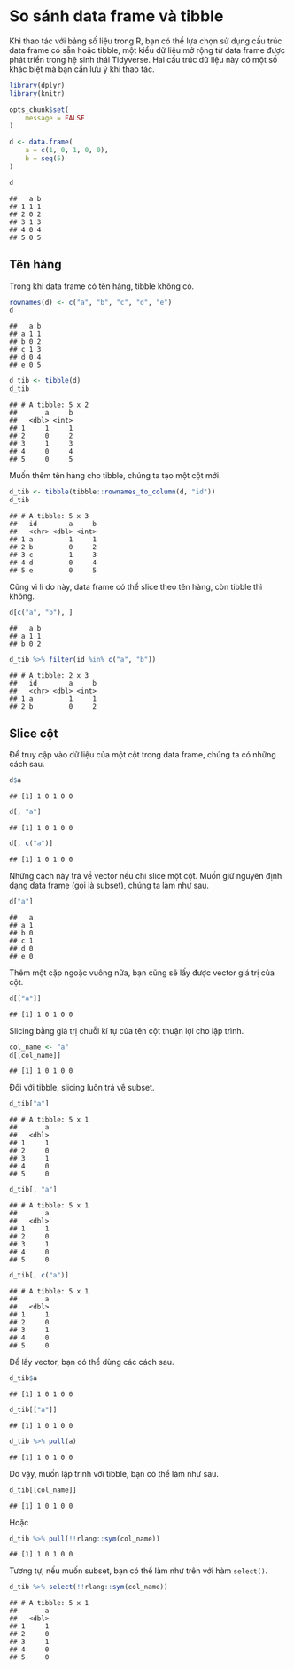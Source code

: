 # So sánh data frame và tibble

Khi thao tác với bảng số liệu trong R, bạn có thể lựa chọn sử dụng cấu trúc data frame có sẵn hoặc tibble, một kiểu dữ liệu mở rộng từ data frame được phát triển trong hệ sinh thái Tidyverse. Hai cấu trúc dữ liệu này có một số khác biệt mà bạn cần lưu ý khi thao tác.

```r
library(dplyr)
library(knitr)

opts_chunk$set(
    message = FALSE
)

d <- data.frame(
    a = c(1, 0, 1, 0, 0),
    b = seq(5)
)

d
```

```
##   a b
## 1 1 1
## 2 0 2
## 3 1 3
## 4 0 4
## 5 0 5
```

## Tên hàng

Trong khi data frame có tên hàng, tibble không có.


```r
rownames(d) <- c("a", "b", "c", "d", "e")
d
```

```
##   a b
## a 1 1
## b 0 2
## c 1 3
## d 0 4
## e 0 5
```


```r
d_tib <- tibble(d)
d_tib
```

```
## # A tibble: 5 x 2
##       a     b
##   <dbl> <int>
## 1     1     1
## 2     0     2
## 3     1     3
## 4     0     4
## 5     0     5
```

Muốn thêm tên hàng cho tibble, chúng ta tạo một cột mới.


```r
d_tib <- tibble(tibble::rownames_to_column(d, "id"))
d_tib
```

```
## # A tibble: 5 x 3
##   id        a     b
##   <chr> <dbl> <int>
## 1 a         1     1
## 2 b         0     2
## 3 c         1     3
## 4 d         0     4
## 5 e         0     5
```

Cũng vì lí do này, data frame có thể slice theo tên hàng, còn tibble thì không.


```r
d[c("a", "b"), ]
```

```
##   a b
## a 1 1
## b 0 2
```


```r
d_tib %>% filter(id %in% c("a", "b"))
```

```
## # A tibble: 2 x 3
##   id        a     b
##   <chr> <dbl> <int>
## 1 a         1     1
## 2 b         0     2
```

## Slice cột

Để truy cập vào dữ liệu của một cột trong data frame, chúng ta có những cách sau.


```r
d$a
```

```
## [1] 1 0 1 0 0
```


```r
d[, "a"]
```

```
## [1] 1 0 1 0 0
```


```r
d[, c("a")]
```

```
## [1] 1 0 1 0 0
```

Những cách này trả về vector nếu chỉ slice một cột. Muốn giữ nguyên định dạng data frame (gọi là subset), chúng ta làm như sau.


```r
d["a"]
```

```
##   a
## a 1
## b 0
## c 1
## d 0
## e 0
```

Thêm một cặp ngoặc vuông nữa, bạn cũng sẽ lấy được vector giá trị của cột.


```r
d[["a"]]
```

```
## [1] 1 0 1 0 0
```

Slicing bằng giá trị chuỗi kí tự của tên cột thuận lợi cho lập trình.


```r
col_name <- "a"
d[[col_name]]
```

```
## [1] 1 0 1 0 0
```

Đối với tibble, slicing luôn trả về subset.


```r
d_tib["a"]
```

```
## # A tibble: 5 x 1
##       a
##   <dbl>
## 1     1
## 2     0
## 3     1
## 4     0
## 5     0
```


```r
d_tib[, "a"]
```

```
## # A tibble: 5 x 1
##       a
##   <dbl>
## 1     1
## 2     0
## 3     1
## 4     0
## 5     0
```


```r
d_tib[, c("a")]
```

```
## # A tibble: 5 x 1
##       a
##   <dbl>
## 1     1
## 2     0
## 3     1
## 4     0
## 5     0
```

Để lấy vector, bạn có thể dùng các cách sau.


```r
d_tib$a
```

```
## [1] 1 0 1 0 0
```


```r
d_tib[["a"]]
```

```
## [1] 1 0 1 0 0
```


```r
d_tib %>% pull(a)
```

```
## [1] 1 0 1 0 0
```

Do vậy, muốn lập trình với tibble, bạn có thể làm như sau.


```r
d_tib[[col_name]]
```

```
## [1] 1 0 1 0 0
```

Hoặc


```r
d_tib %>% pull(!!rlang::sym(col_name))
```

```
## [1] 1 0 1 0 0
```

Tương tự, nếu muốn subset, bạn có thể làm như trên với hàm `select()`.


```r
d_tib %>% select(!!rlang::sym(col_name))
```

```
## # A tibble: 5 x 1
##       a
##   <dbl>
## 1     1
## 2     0
## 3     1
## 4     0
## 5     0
```
